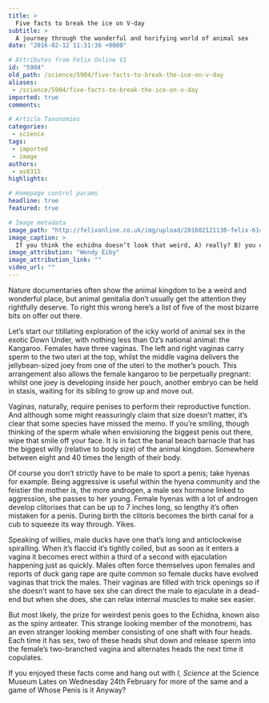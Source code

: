 ```yaml
---
title: >
  Five facts to break the ice on V-day
subtitle: >
  A journey through the wonderful and horifying world of animal sex
date: "2016-02-12 11:31:36 +0000"

# Attributes from Felix Online V1
id: "5904"
old_path: /science/5904/five-facts-to-break-the-ice-on-v-day
aliases:
 - /science/5904/five-facts-to-break-the-ice-on-v-day
imported: true
comments:

# Article Taxonomies
categories:
 - science
tags:
 - imported
 - image
authors:
 - as8315
highlights:

# Homepage control params
headline: true
featured: true

# Image metadata
image_path: "http://felixonline.co.uk/img/upload/201602121130-felix-6142882297_250a80021c_o.jpg"
image_caption: >
  If you think the echidna doesn’t look that weird, A) really? B) you clearly haven’t tried to have sex with it.
image_attribution: "Wendy Eiby"
image_attribution_link: ""
video_url: ""
---
```


Nature documentaries often show the animal kingdom to be a weird and wonderful place, but animal genitalia don’t usually get the attention they rightfully deserve. To right this wrong here’s a list of five of the most bizarre bits on offer out there.

Let’s start our titillating exploration of the icky world of animal sex in the exotic Down Under, with nothing less than Oz’s national animal: the Kangaroo. Females have three vaginas. The left and right vaginas carry sperm to the two uteri at the top, whilst the middle vagina delivers the jellybean-sized joey from one of the uteri to the mother’s pouch. This arrangement also allows the female kangaroo to be perpetually pregnant: whilst one joey is developing inside her pouch, another embryo can be held in stasis, waiting for its sibling to grow up and move out.

Vaginas, naturally, require penises to perform their reproductive function. And although some might reassuringly claim that size doesn’t matter, it’s clear that some species have missed the memo. If you’re smiling, though thinking of the sperm whale when envisioning the biggest penis out there, wipe that smile off your face. It is in fact the banal beach barnacle that has the biggest willy (relative to body size) of the animal kingdom. Somewhere between eight and 40 times the length of their body.

Of course you don’t strictly have to be male to sport a penis; take hyenas for example. Being aggressive is useful within the hyena community and the feistier the mother is, the more androgen, a male sex hormone linked to aggression, she passes to her young. Female hyenas with a lot of androgen develop clitorises that can be up to 7 inches long, so lengthy it’s often mistaken for a penis. During birth the clitoris becomes the birth canal for a cub to squeeze its way through. Yikes.

Speaking of willies, male ducks have one that’s long and  anticlockwise spiralling. When it’s flaccid it’s tightly coiled, but as soon as it enters a vagina it becomes erect within a third of a second with ejaculation happening just as quickly. Males often force themselves upon females and reports of duck gang rape are quite common so female ducks have evolved vaginas that trick the males. Their vaginas are filled with trick openings so if she doesn’t want to have sex she can direct the male to ejaculate in a dead-end but when she does, she can relax internal muscles to make sex easier.

But most likely, the prize for weirdest penis goes to the Echidna, known also as the spiny anteater. This strange looking member of the  monotremi, has an even stranger looking member consisting of one shaft with four heads. Each time it has sex, two of these heads shut down and release sperm into the female’s two-branched vagina and alternates heads the next time it copulates.

If you enjoyed these facts come and hang out with _I, Science_ at the Science Museum Lates on Wednesday 24th February for more of the same and a game of Whose Penis is it Anyway?
